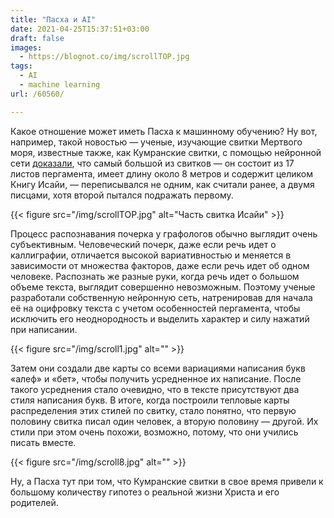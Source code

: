 ```yaml
---
title: "Пасха и AI"
date: 2021-04-25T15:37:51+03:00
draft: false
images:
  - https://blognot.co/img/scrollTOP.jpg
tags:
  - AI
  - machine learning
url: /60560/

---
```

 Какое отношение может иметь Пасха к машинному обучению? Ну вот, например, такой новостью — ученые, изучающие свитки Мертвого моря, известные также, как Кумранские свитки, с помощью нейронной сети [доказали](https://arstechnica.com/science/2021/04/new-handwriting-analysis-reveals-two-scribes-wrote-one-of-the-dead-sea-scrolls/), что самый большой из свитков — он состоит из 17 листов пергамента, имеет длину около 8 метров и содержит целиком Книгу Исайи, — переписывался не одним, как считали ранее, а двумя писцами, хотя второй пытался подражать первому.

 {{< figure src="/img/scrollTOP.jpg" alt="Часть свитка Исайи" >}}

Процесс распознавания почерка у графологов обычно выглядит очень субъективным. Человеческий почерк, даже если речь идет о каллиграфии, отличается высокой вариативностью и меняется в зависимости от множества факторов, даже если речь идет об одном человеке. Распознать же разные руки, когда речь идет о большом объеме текста, выглядит совершенно невозможным. Поэтому ученые разработали собственную нейронную сеть, натренировав для начала её на оцифровку текста с учетом особенностей пергамента, чтобы исключить его неоднородность и выделить характер и силу нажатий при написании. 

{{< figure src="/img/scroll1.jpg" alt="" >}}

Затем они создали две карты со всеми вариациями написания букв «алеф» и «бет», чтобы получить усредненное их написание. После такого усреднения стало очевидно, что в тексте присутствуют два стиля написания букв. В итоге, когда построили тепловые карты распределения этих стилей по свитку, стало понятно, что первую половину свитка писал один человек, а вторую половину — другой. Их стили при этом очень похожи, возможно, потому, что они учились писать вместе.

{{< figure src="/img/scroll8.jpg" alt="" >}}

Ну, а Пасха тут при том, что Кумранские свитки в свое время привели к большому количеству гипотез о реальной жизни Христа и его родителей. 
